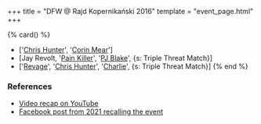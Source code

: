 +++
title = "DFW @ Rajd Kopernikański 2016"
template = "event_page.html"
+++

{% card() %}
- ['[Chris Hunter](@/w/chris-hunter.md)', '[Corin Mear](@/w/corin-mear.md)']
- [Jay Revolt, '[Pain Killer](@/w/pain-killer.md)', '[PJ Blake](@/w/pj-blake.md)',
  {s: Triple Threat Match}]
- ['[Revage](@/w/rafael-kid.md)', '[Chris Hunter](@/w/chris-hunter.md)', '[Charlie](@/w/madman-charlie.md)',
  {s: Triple Threat Match}]
{% end %}

### References

* [Video recap on YouTube](https://www.youtube.com/watch?v=i2EpRpMtKBE)
* [Facebook post from 2021 recalling the event](https://www.facebook.com/DreamFactoryWrestling/posts/pfbid0Jxrzut4c2BacSJz7Ff7hMCTgVhXJbm8fnCFKaDnfz5XxAwuiKVkX3crwnGwmHzqNl)
